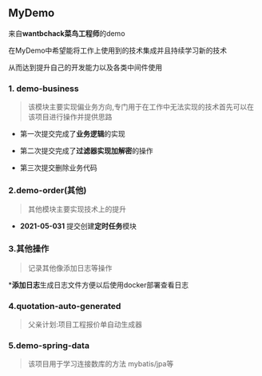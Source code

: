 ## MyDemo

来自**wantbchack菜鸟工程师**的demo

在MyDemo中希望能将工作上使用到的技术集成并且持续学习新的技术

从而达到提升自己的开发能力以及各类中间件使用


### 1. demo-business
>该模块主要实现偏业务方向,专门用于在工作中无法实现的技术首先可以在该项目进行操作并提供思路

 * 第一次提交完成了**业务逻辑**的实现
  
 * 第二次提交完成了**过滤器实现加解密**的操作
 
 * 第三次提交删除业务代码
 
 
 ### 2.demo-order(其他)
 
 >其他模块主要实现技术上的提升
 
 * **2021-05-031** 提交创建**定时任务**模块
  
  
 
  ### 3.其他操作
  > 记录其他像添加日志等操作
  
  ***添加日志**生成日志文件方便以后使用docker部署查看日志


### 4.quotation-auto-generated
 > 父亲计划:项目工程报价单自动生成器
 
 
 ### 5.demo-spring-data
 
>该项目用于学习连接数库的方法 mybatis/jpa等
 